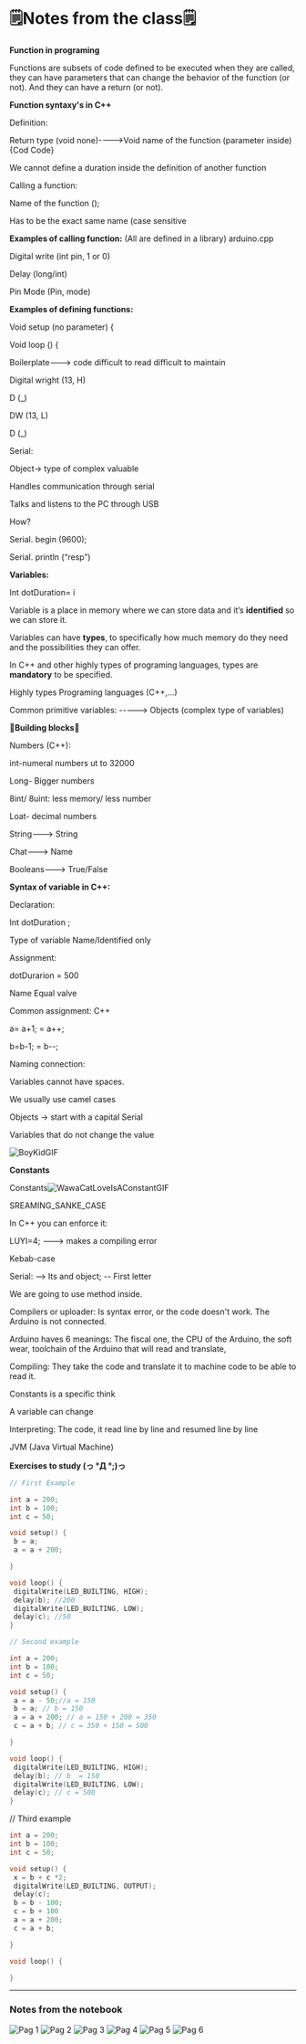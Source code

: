 # 🗒️Notes from the class🗒️

**Function in programing**


Functions are subsets of code defined to be executed when they are called, they can have parameters that can change the behavior of the function (or not). And they can have a return (or not).  


**Function syntaxy's in C++** 


Definition: 

Return type (void none)---->Void name of the function (parameter inside) {Cod Code} 

We cannot define a duration inside the definition of another function 

Calling a function: 

Name of the function (); 


Has to be the exact same name (case sensitive 


**Examples of calling function:** (All are defined in a library) arduino.cpp 


Digital write (int pin, 1 or 0) 

Delay (long/int) 

Pin Mode (Pin, mode) 

 
**Examples of defining functions:** 


Void setup (no parameter) { 

Void loop () { 

Boilerplate---> code difficult to read difficult to maintain 

Digital wright (13, H) 

D (_) 

DW (13, L) 

D (_) 

Serial:  

Object-> type of complex valuable 

Handles communication through serial 

Talks and listens to the PC through USB 

How? 

Serial. begin (9600); 

Serial. println (“resp”) 

 

**Variables:**


Int dotDuration= i 

Variable is a place in memory where we can store data and it’s **identified** so we can store it. 

Variables can have **types**, to specifically how much memory do they need and the possibilities they can offer. 

In C++ and other highly types of programing languages, types are **mandatory** to be specified. 

Highly types Programing languages (C++,…) 

 
Common primitive variables:	----->	Objects (complex type of variables) 

**🧱Building blocks🧱**


Numbers (C++):  

int-numeral numbers ut to 32000 

Long- Bigger numbers 

8int/ 8uint: less memory/ less number 

Loat- decimal numbers 

String---> String 

Chat---> Name 

Booleans---> True/False 

 
**Syntax of variable in C++:**


Declaration:

Int 			dotDuration 		; 

Type of variable		Name/Identified	only 

 
Assignment: 

dotDurarion          =           500 

  Name		Equal       valve 

 
Common assignment: C++ 

a= a+1; = a++; 

b=b-1; = b--;  

 
Naming connection: 

Variables cannot have spaces. 

We usually use camel cases 

Objects -> start with a capital Serial 

Variables that do not change the value 

![BoyKidGIF](https://github.com/LizardMestre689/J25-Programming/assets/144990985/0e2ef500-01ec-4e9f-97db-57dad6a5af54)

**Constants**

Constants![WawaCatLoveIsAConstantGIF](https://github.com/LizardMestre689/J25-Programming/assets/144990985/bd03c1da-dcd7-4284-af4e-e2d8d9c457fd) 

SREAMING_SANKE_CASE 

In C++ you can enforce it: 

LUYI=4; ---> makes a compiling error 

Kebab-case 

Serial: --> Its and object; -- First letter  

We are going to use method inside. 


Compilers or uploader: Is syntax error, or the code doesn't work. The Arduino is not connected. 

Arduino haves 6 meanings: The fiscal one, the CPU of the Arduino, the soft wear, toolchain of the Arduino that will read and translate,   

Compiling: They take the code and translate it to machine code to be able to read it. 

Constants is a specific think  

A variable can change  

Interpreting: The code, it read line by line and resumed line by line 

JVM (Java Virtual Machine) 


**Exercises to study (っ °Д °;)っ**

```C++
// First Example

int a = 200;
int b = 100;
int c = 50;

void setup() {
 b = a;
 a = a + 200;

}

void loop() {
 digitalWrite(LED_BUILTING, HIGH);
 delay(b); //200
 digitalWrite(LED_BUILTING, LOW);
 delay(c); //50
}

// Second example

int a = 200;
int b = 100;
int c = 50;

void setup() {
 a = a - 50;//a = 150
 b = a; // b = 150
 a = a + 200; // a = 150 + 200 = 350
 c = a + b; // c = 350 + 150 = 500

}

void loop() {
 digitalWrite(LED_BUILTING, HIGH);
 delay(b); // b  = 150
 digitalWrite(LED_BUILTING, LOW);
 delay(c); // c = 500
}
```
// Third example
```C++
int a = 200;
int b = 100;
int c = 50;

void setup() {
 x = b + c *2;
 digitalWrite(LED_BUILTING, OUTPUT);
 delay(c);
 b = b - 100;
 c = b + 100
 a = a + 200; 
 c = a + b; 

}

void loop() {

} 
```
---
### Notes from the notebook


![Pag 1](https://github.com/LizardMestre689/J25-Programming/assets/144990985/14df1ab5-e245-43f4-8c00-278684abc651)
![Pag 2](https://github.com/LizardMestre689/J25-Programming/assets/144990985/6e44771d-f1eb-4850-9628-d872dfd53550)
![Pag 3](https://github.com/LizardMestre689/J25-Programming/assets/144990985/cc485e01-8683-452d-9f7d-7d1e2215a237)
![Pag 4](https://github.com/LizardMestre689/J25-Programming/assets/144990985/507ed7e9-5e03-4cdb-bbca-d358b32f217e)
![Pag 5](https://github.com/LizardMestre689/J25-Programming/assets/144990985/a95acd6d-ff7e-42d2-ac63-4a3522f3e955)
![Pag 6](https://github.com/LizardMestre689/J25-Programming/assets/144990985/00db18c8-eba0-4e42-9007-6b3f67f32615)

